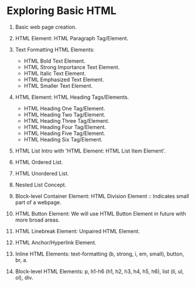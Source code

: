 # Exploring Basic HTML
1. Basic web page creation.
1. HTML Element: HTML Paragraph Tag/Element.
1. Text Formatting HTML Elements:
    - HTML Bold Text Element.
    - HTML Strong Importance Text Element.
    - HTML Italic Text Element.
    - HTML Emphasized Text Element.
    - HTML Smaller Text Element.
1. HTML Element: HTML Heading Tags/Elements.
    - HTML Heading One Tag/Element.
    - HTML Heading Two Tag/Element.
    - HTML Heading Three Tag/Element.
    - HTML Heading Four Tag/Element.
    - HTML Heading Five Tag/Element.
    - HTML Heading Six Tag/Element.
1. HTML List Intro with 'HTML Element: HTML List Item Element'.
1. HTML Ordered List.
1. HTML Unordered List.
1. Nested List Concept.
1. Block-level Container Element: HTML Division Element :: Indicates small part of a webpage.
1. HTML Button Element: We will use HTML Button Element in future with more broad areas.
1. HTML Linebreak Element: Unpaired HTML Element.
1. HTML Anchor/Hyperlink Element.

1. Inline HTML Elements: text-formatting (b, strong, i, em, small), button, br, a.
1. Block-level HTML Elements: p, h1-h6 (h1, h2, h3, h4, h5, h6), list (li, ul, ol), div.